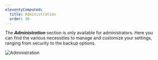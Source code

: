 ```yaml
---
eleventyComputed:
  title: Administration
  order: 30
---
```

The ***Administration*** section is only available for administrators. Here you can find the various necessities to manage and customize your settings, ranging from security to the backup options.

![Administration](https://cdnweb.devolutions.net/docs/en/server/ServerOp0065.png)

